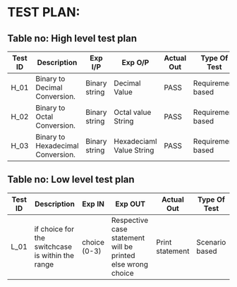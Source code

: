 # TEST PLAN:

## Table no: High level test plan

| **Test ID** | **Description**                                              | **Exp I/P**   | **Exp O/P** | **Actual Out** |**Type Of Test**  |    
|-------------|--------------------------------------------------------------|-------------- |-------------|----------------|------------------|
|  H_01       |Binary to Decimal Conversion.                                 |Binary string  |Decimal Value | PASS          |Requirement based |
|  H_02       |Binary to Octal Conversion.                                 |Binary string  |Octal value String | PASS          |Requirement based |
|  H_03       |Binary to Hexadecimal Conversion.                                 |Binary string  |Hexadeciaml Value String | PASS          |Requirement based |


## Table no: Low level test plan

| **Test ID** | **Description**                                              | **Exp IN** | **Exp OUT** | **Actual Out** |**Type Of Test**  |    
|-------------|--------------------------------------------------------------|------------|-------------|----------------|------------------|
|  L_01       |if choice for the switchcase is within the range| choice  (0-3)|Respective case statement will be printed else wrong choice|Print statement|Scenario based    |
